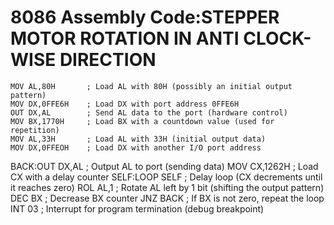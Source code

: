 # 8086 Assembly Code:STEPPER MOTOR ROTATION IN ANTI CLOCK-WISE DIRECTION

    MOV AL,80H       ; Load AL with 80H (possibly an initial output pattern)
    MOV DX,0FFE6H    ; Load DX with port address 0FFE6H
    OUT DX,AL        ; Send AL data to the port (hardware control)
    MOV BX,1770H     ; Load BX with a countdown value (used for repetition)
    MOV AL,33H       ; Load AL with 33H (initial output data)
    MOV DX,0FFEOH    ; Load DX with another I/O port address
BACK:OUT DX,AL        ; Output AL to port (sending data)
    MOV CX,1262H     ; Load CX with a delay counter
SELF:LOOP SELF        ; Delay loop (CX decrements until it reaches zero)
     ROL AL,1         ; Rotate AL left by 1 bit (shifting the output pattern)
     DEC BX           ; Decrease BX counter
    JNZ BACK         ; If BX is not zero, repeat the loop
    INT 03           ; Interrupt for program termination (debug breakpoint)
